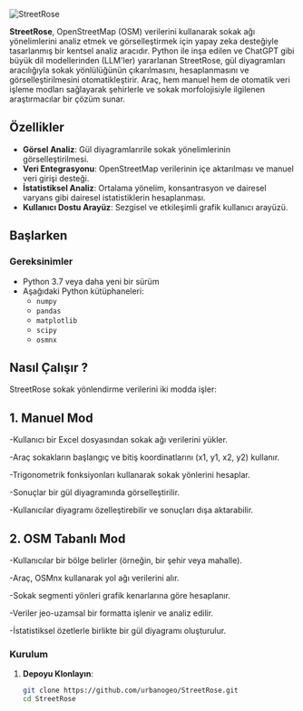 ![StreetRose](https://github.com/user-attachments/assets/8bdc2ceb-fd6c-4578-bc74-82097ef3232b)
 
**StreetRose**, OpenStreetMap (OSM) verilerini kullanarak sokak ağı yönelimlerini analiz etmek ve görselleştirmek için yapay zeka desteğiyle tasarlanmış bir kentsel analiz aracıdır. Python ile inşa edilen ve ChatGPT gibi büyük dil modellerinden (LLM'ler) yararlanan StreetRose, gül diyagramları aracılığıyla sokak yönlülüğünün çıkarılmasını, hesaplanmasını ve görselleştirilmesini otomatikleştirir. Araç, hem manuel hem de otomatik veri işleme modları sağlayarak şehirlerle ve sokak morfolojisiyle ilgilenen araştırmacılar bir çözüm sunar.


## Özellikler

- **Görsel Analiz**: Gül diyagramlarırile sokak yönelimlerinin görselleştirilmesi.
- **Veri Entegrasyonu**: OpenStreetMap verilerinin içe aktarılması ve manuel veri girişi desteği.
- **İstatistiksel Analiz**: Ortalama yönelim, konsantrasyon ve dairesel varyans gibi dairesel istatistiklerin hesaplanması.
- **Kullanıcı Dostu Arayüz**: Sezgisel ve etkileşimli grafik kullanıcı arayüzü.

## Başlarken

### Gereksinimler

- Python 3.7 veya daha yeni bir sürüm
- Aşağıdaki Python kütüphaneleri:
  - `numpy`
  - `pandas`
  - `matplotlib`
  - `scipy`
  - `osmnx`
    
## Nasıl Çalışır ?

StreetRose sokak yönlendirme verilerini iki modda işler:

## 1. Manuel Mod

-Kullanıcı bir Excel dosyasından sokak ağı verilerini yükler.

-Araç sokakların başlangıç ve bitiş koordinatlarını (x1, y1, x2, y2) kullanır.

-Trigonometrik fonksiyonları kullanarak sokak yönlerini hesaplar.

-Sonuçlar bir gül diyagramında görselleştirilir.

-Kullanıcılar diyagramı özelleştirebilir ve sonuçları dışa aktarabilir.

## 2. OSM Tabanlı Mod

-Kullanıcılar bir bölge belirler (örneğin, bir şehir veya mahalle).

-Araç, OSMnx kullanarak yol ağı verilerini alır.

-Sokak segmenti yönleri grafik kenarlarına göre hesaplanır.

-Veriler jeo-uzamsal bir formatta işlenir ve analiz edilir.

-İstatistiksel özetlerle birlikte bir gül diyagramı oluşturulur.


### Kurulum

1. **Depoyu Klonlayın**:
   ```bash
   git clone https://github.com/urbanogeo/StreetRose.git
   cd StreetRose
